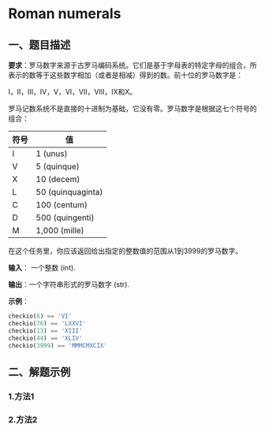 # Roman numerals

## 一、题目描述

**要求**：罗马数字来源于古罗马编码系统。它们是基于字母表的特定字母的组合，所表示的数等于这些数字相加（或者是相减）得到的数。前十位的罗马数字是：

I，II，III，IV，V，VI，VII，VIII，IX和X。

罗马记数系统不是直接的十进制为基础，它没有零。罗马数字是根据这七个符号的组合：

|符号	|值|
|--|--|
|I	|1 (unus)|
|V	|5 (quinque)|
|X	|10 (decem)|
|L|	50 (quinquaginta)|
|C|	100 (centum)|
|D|	500 (quingenti)|
|M|	1,000 (mille)|

在这个任务里，你应该返回给出指定的整数值的范围从1到3999的罗马数字。

**输入**： 一个整数 (int).

**输出**：一个字符串形式的罗马数字 (str).

**示例**：

```python
checkio(6) == 'VI'
checkio(76) == 'LXXVI'
checkio(13) == 'XIII'
checkio(44) == 'XLIV'
checkio(3999) == 'MMMCMXCIX'
```

## 二、解题示例

### 1.方法1

### 2.方法2